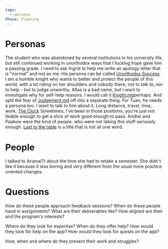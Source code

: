 ```yaml
---
tags:
  - persona
Phase: Planning
---
```

# Personas

The student who was abandoned by several institutions in his university life, but still continued working in unorthodox ways that I fucking hope gave him a passing grade. I need to ask Ingrid to help me write an apology letter that is "normal" and not as me. His persona can be called [Unorthodox Success](Unorthodox%20success.md "mention"). I am a humble knight who wants to better and protect the people of this world, with a lot riding on her shoulders and nobody there, not to talk to, nor to help - but to judge unworthy. Atlas is a bad name, but I want to investigate why for self-help reasons. I would call it [Knight.md](Knight.md "mention")perhaps. And split the fear of [Judgement.md](Judgement.md "mention") off into a separate thing. For Tuan, he needs a persona too. I want to talk to him about it. Long distance, travel, time, work. [The Clock](<The Clock.md> "mention") Sometimes, I've been in those positions, you're just not likable enough to get a slice of work good enough to pass. Andrei and Paakow were the kind of people. who were not taking this stuff seriously enough. [Last to the table](<Last to the table.md> "mention") is a title that is not all one word.

# People
I talked to Ariana(?) about the time she had to retake a semester. She didn't like it because it was boring and very different from the usual more practice oriented changes.
# Questions
How do these people approach feedback sessions?
When do these people hand in assignments?
What are their deliverables like?
How aligned are their and the program's interests?

Where do they look for expertise?
When do they offer help?
How would they look for help on the app?
How would they look for quests on the app?

How, when and where do they present their work and struggles?
